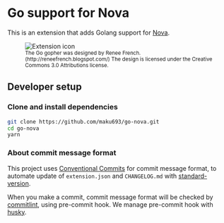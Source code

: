 # Go support for Nova

This is an extension that adds Golang support for [Nova](https://nova.app).

<figure>
<img src="https://raw.githubusercontent.com/maku693/go-nova/main/icon.png" alt="Extension icon">
<figcaption><small>The Go gopher was designed by Renee French. (http://reneefrench.blogspot.com/)
The design is licensed under the Creative Commons 3.0 Attributions license.</small></figcaption>
</figure>

## Developer setup

### Clone and install dependencies

```sh
git clone https://github.com/maku693/go-nova.git
cd go-nova
yarn
```

### About commit message format

This project uses [Conventional Commits](https://www.conventionalcommits.org/en/v1.0.0/) for commit message format, to automate update of `extension.json` and `CHANGELOG.md` with [standard-version](https://github.com/conventional-changelog/standard-version).

When you make a commit, commit message format will be checked by [commitlint](https://github.com/conventional-changelog/commitlint), using pre-commit hook. We manage pre-commit hook with [husky](https://github.com/typicode/husky).
